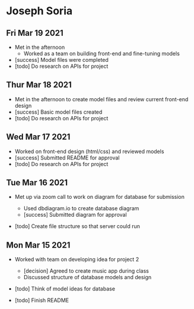 # Joseph Soria

## Fri Mar 19 2021

- Met in the afternoon
    - Worked as a team on building front-end and fine-tuning models
- [success] Model files were completed
- [todo] Do research on APIs for project
## Thur Mar 18 2021

- Met in the afternoon to create model files and review current front-end design
- [success] Basic model files created
- [todo] Do research on APIs for project
## Wed Mar 17 2021

- Worked on front-end design (html/css) and reviewed models
- [success] Submitted README for approval
- [todo] Do research on APIs for project
## Tue Mar 16 2021

- Met up via zoom call to work on diagram for database for submission
    - Used dbdiagram.io to create database diagram
    - [success] Submitted diagram for approval

- [todo] Create file structure so that server could run

## Mon Mar 15 2021

- Worked with team on developing idea for project 2
    - [decision] Agreed to create music app during class
    - Discussed structure of database models and design

- [todo] Think of model ideas for database
- [todo] Finish README


